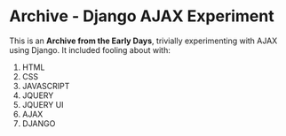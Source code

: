 # Archive - Django AJAX Experiment

This is an **__Archive from the Early Days__**, trivially experimenting with
AJAX using Django. It included fooling about with:
1. HTML
2. CSS
3. JAVASCRIPT
4. JQUERY
5. JQUERY UI
6. AJAX
7. DJANGO
